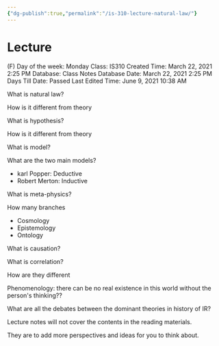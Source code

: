 ```yaml
---
{"dg-publish":true,"permalink":"/is-310-lecture-natural-law/"}
---
```


# Lecture

(F) Day of the week: Monday
Class: IS310
Created Time: March 22, 2021 2:25 PM
Database: Class Notes Database
Date: March 22, 2021 2:25 PM
Days Till Date: Passed
Last Edited Time: June 9, 2021 10:38 AM

What is natural law?

How is it different from theory

What is hypothesis?

How is it different from theory

What is model?

What are the two main models?

- karl Popper: Deductive
- Robert Merton: Inductive

What is meta-physics?

How many branches

- Cosmology
- Epistemology
- Ontology

What is causation? 

What is correlation?

How are they different

Phenomenology: there can be no real existence in this world without the person's thinking??

What are all the debates between the dominant theories in history of IR?

Lecture notes will not cover the contents in the reading materials.

They are to add more perspectives and ideas for you to think about.
